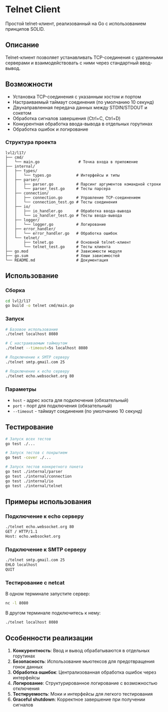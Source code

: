 # Telnet Client

Простой telnet-клиент, реализованный на Go с использованием принципов SOLID.

## Описание

Telnet-клиент позволяет устанавливать TCP-соединения с удаленными серверами и взаимодействовать с ними через стандартный ввод-вывод.

## Возможности

- Установка TCP-соединения с указанным хостом и портом
- Настраиваемый таймаут соединения (по умолчанию 10 секунд)
- Двунаправленная передача данных между STDIN/STDOUT и сокетом
- Обработка сигналов завершения (Ctrl+C, Ctrl+D)
- Конкурентная обработка ввода-вывода в отдельных горутинах
- Обработка ошибок и логирование

### Структура проекта

```
lvl2/l17/
├── cmd/
│   └── main.go                 # Точка входа в приложение
├── internal/
│   ├── types/
│   │   └── types.go           # Интерфейсы и типы
│   ├── parser/
│   │   ├── parser.go          # Парсинг аргументов командной строки
│   │   └── parser_test.go     # Тесты парсера
│   ├── connection/
│   │   ├── connection.go      # Управление TCP-соединением
│   │   └── connection_test.go # Тесты соединения
│   ├── io/
│   │   ├── io_handler.go      # Обработка ввода-вывода
│   │   └── io_handler_test.go # Тесты ввода-вывода
│   ├── logger/
│   │   └── logger.go          # Логирование
│   ├── error_handler/
│   │   └── error_handler.go   # Обработка ошибок
│   └── telnet/
│       ├── telnet.go          # Основной telnet-клиент
│       └── telnet_test.go     # Тесты клиента
├── go.mod                     # Зависимости модуля
├── go.sum                     # Хеши зависимостей
└── README.md                  # Документация
```

## Использование

### Сборка

```bash
cd lvl2/l17
go build -o telnet cmd/main.go
```

### Запуск

```bash
# Базовое использование
./telnet localhost 8080

# С настраиваемым таймаутом
./telnet --timeout=5s localhost 8080

# Подключение к SMTP серверу
./telnet smtp.gmail.com 25

# Подключение к echo серверу
./telnet echo.websocket.org 80
```

### Параметры

- `host` - адрес хоста для подключения (обязательный)
- `port` - порт для подключения (обязательный)
- `--timeout` - таймаут соединения (по умолчанию 10 секунд)

## Тестирование

```bash
# Запуск всех тестов
go test ./...

# Запуск тестов с покрытием
go test -cover ./...

# Запуск тестов конкретного пакета
go test ./internal/parser
go test ./internal/connection
go test ./internal/io
go test ./internal/telnet
```

## Примеры использования

### Подключение к echo серверу

```bash
./telnet echo.websocket.org 80
GET / HTTP/1.1
Host: echo.websocket.org

```

### Подключение к SMTP серверу

```bash
./telnet smtp.gmail.com 25
EHLO localhost
QUIT
```

### Тестирование с netcat

В одном терминале запустите сервер:
```bash
nc -l 8080
```

В другом терминале подключитесь к нему:
```bash
./telnet localhost 8080
```

## Особенности реализации

1. **Конкурентность**: Ввод и вывод обрабатываются в отдельных горутинах
2. **Безопасность**: Использование мьютексов для предотвращения гонок данных
3. **Обработка ошибок**: Централизованная обработка ошибок через интерфейсы
4. **Логирование**: Структурированное логирование с возможностью отключения
5. **Тестируемость**: Моки и интерфейсы для легкого тестирования
6. **Graceful shutdown**: Корректное завершение при получении сигналов
